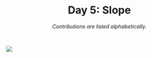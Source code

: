 <h1 align="center">Day 5: Slope</h1>
<p align="center"><em>Contributions are listed alphabetically.</em></p>
<br>

![](https://raw.githubusercontent.com/Z3tt/30DayChartChallenge_Collection2021/main/contributions/05_slope/05_slope_collage.jpg)

